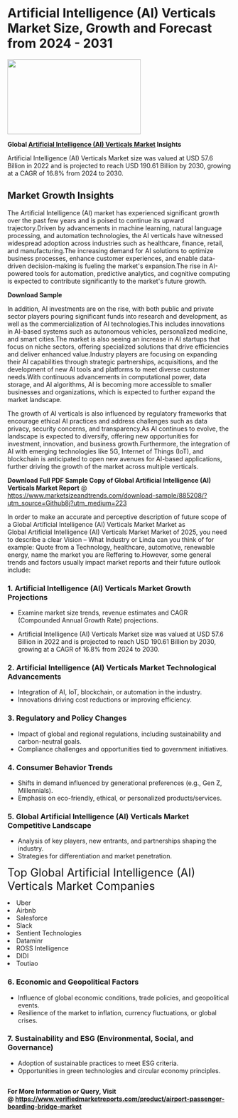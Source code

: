 <H1>Artificial Intelligence (AI) Verticals Market Size, Growth and Forecast from 2024 - 2031</H1><img class="aligncenter size-medium wp-image-584254" src="https://thirdeyenews.in/wp-content/uploads/2024/09/Global-Market-Research-300x168.jpeg" alt="" width="300" height="168" /><p><strong>Global&nbsp;<a href="https://www.marketsizeandtrends.com/download-sample/885208/?utm_source=Github8j?utm_medium=223">Artificial Intelligence (AI) Verticals Market</a> Insights</strong></p><p>Artificial Intelligence (AI) Verticals Market size was valued at USD 57.6 Billion in 2022 and is projected to reach USD 190.61 Billion by 2030, growing at a CAGR of 16.8% from 2024 to 2030.</p><p><h2>Market Growth Insights</h2> <p>The Artificial Intelligence (AI) market has experienced significant growth over the past few years and is poised to continue its upward trajectory.Driven by advancements in machine learning, natural language processing, and automation technologies, the AI verticals have witnessed widespread adoption across industries such as healthcare, finance, retail, and manufacturing.The increasing demand for AI solutions to optimize business processes, enhance customer experiences, and enable data-driven decision-making is fueling the market's expansion.The rise in AI-powered tools for automation, predictive analytics, and cognitive computing is expected to contribute significantly to the market's future growth.</p> <p><strong>Download Sample</strong></p> <p>In addition, AI investments are on the rise, with both public and private sector players pouring significant funds into research and development, as well as the commercialization of AI technologies.This includes innovations in AI-based systems such as autonomous vehicles, personalized medicine, and smart cities.The market is also seeing an increase in AI startups that focus on niche sectors, offering specialized solutions that drive efficiencies and deliver enhanced value.Industry players are focusing on expanding their AI capabilities through strategic partnerships, acquisitions, and the development of new AI tools and platforms to meet diverse customer needs.With continuous advancements in computational power, data storage, and AI algorithms, AI is becoming more accessible to smaller businesses and organizations, which is expected to further expand the market landscape.</p> <p>The growth of AI verticals is also influenced by regulatory frameworks that encourage ethical AI practices and address challenges such as data privacy, security concerns, and transparency.As AI continues to evolve, the landscape is expected to diversify, offering new opportunities for investment, innovation, and business growth.Furthermore, the integration of AI with emerging technologies like 5G, Internet of Things (IoT), and blockchain is anticipated to open new avenues for AI-based applications, further driving the growth of the market across multiple verticals.</p> <p><span class=""><strong>Download Full PDF Sample Copy of Global Artificial Intelligence (AI) Verticals Market Report</strong> @ <a href="https://www.marketsizeandtrends.com/download-sample/885208/?utm_source=Github8j?utm_medium=223" target="_blank">https://www.marketsizeandtrends.com/download-sample/885208/?utm_source=Github8j?utm_medium=223</a></span></p><p>In order to make an accurate and perceptive description of future scope of a Global&nbsp;Artificial Intelligence (AI) Verticals Market Market as Global&nbsp;Artificial Intelligence (AI) Verticals Market Market of 2025, you need to describe a clear Vision &ndash; What Industry or Linda can you think of for example: Quote from a Technology, healthcare, automotive, renewable energy, name the market you are Reffering to.However, some general trends and factors usually impact market reports and their future outlook include:</p><h3>1.&nbsp;<strong>Artificial Intelligence (AI) Verticals Market Growth Projections</strong></h3><ul><li>Examine market size trends, revenue estimates and CAGR (Compounded Annual Growth Rate) projections.</li><li><p>Artificial Intelligence (AI) Verticals Market size was valued at USD 57.6 Billion in 2022 and is projected to reach USD 190.61 Billion by 2030, growing at a CAGR of 16.8% from 2024 to 2030.</p></li></ul><h3>2.&nbsp;<strong>Artificial Intelligence (AI) Verticals Market Technological Advancements</strong></h3><ul><li>Integration of AI, IoT, blockchain, or automation in the industry.</li><li>Innovations driving cost reductions or improving efficiency.</li></ul><h3>3.&nbsp;<strong>Regulatory and Policy Changes</strong></h3><ul><li>Impact of global and regional regulations, including sustainability and carbon-neutral goals.</li><li>Compliance challenges and opportunities tied to government initiatives.</li></ul><h3>4.&nbsp;<strong>Consumer Behavior Trends</strong></h3><ul><li>Shifts in demand influenced by generational preferences (e.g., Gen Z, Millennials).</li><li>Emphasis on eco-friendly, ethical, or personalized products/services.</li></ul><h3>5.&nbsp;<strong>Global Artificial Intelligence (AI) Verticals Market Competitive Landscape</strong></h3><ul><li>Analysis of key players, new entrants, and partnerships shaping the industry.</li><li>Strategies for differentiation and market penetration.</li></ul><p data-pm-slice="1 1 []"><span style="color: inherit; font-family: inherit; font-size: 25px;">Top Global Artificial Intelligence (AI) Verticals Market Companies</span></p><div class="" data-test-id=""><p><li>Uber</li><li> Airbnb</li><li> Salesforce</li><li> Slack</li><li> Sentient Technologies</li><li> Dataminr</li><li> ROSS Intelligence</li><li> DIDI</li><li> Toutiao</li></p></div><h3>6.&nbsp;<strong>Economic and Geopolitical Factors</strong></h3><ul><li>Influence of global economic conditions, trade policies, and geopolitical events.</li><li>Resilience of the market to inflation, currency fluctuations, or global crises.</li></ul><h3>7.&nbsp;<strong>Sustainability and ESG (Environmental, Social, and Governance)</strong></h3><ul><li>Adoption of sustainable practices to meet ESG criteria.</li><li>Opportunities in green technologies and circular economy principles.</li></ul><h2><strong style="font-size: 14px;">For More Information or Query, Visit @&nbsp;</strong><a style="background-color: #ffffff; font-size: 14px;" href="https://www.marketsizeandtrends.com/report/artificial-intelligence-ai-verticals-market/" target="_blank">https://www.verifiedmarketreports.com/product/airport-passenger-boarding-bridge-market</a></h2>